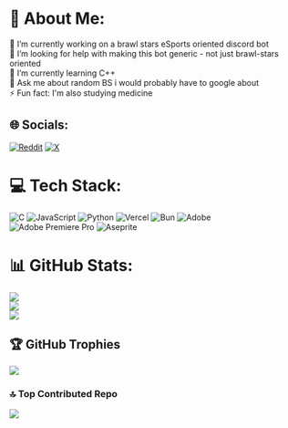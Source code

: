 # 💫 About Me:
🔭 I’m currently working on a brawl stars eSports oriented discord bot <br>🤝 I’m looking for help with making this bot generic - not just brawl-stars oriented<br>🌱 I’m currently learning C++<br>💬 Ask me about random BS i would probably have to google about<br>⚡ Fun fact: I'm also studying medicine


## 🌐 Socials:
[![Reddit](https://img.shields.io/badge/Reddit-%23FF4500.svg?logo=Reddit&logoColor=white)](https://reddit.com/user/speedrunner1225) [![X](https://img.shields.io/badge/X-black.svg?logo=X&logoColor=white)](https://x.com/elephantoChan) 

# 💻 Tech Stack:
![C](https://img.shields.io/badge/c-%2300599C.svg?style=for-the-badge&logo=c&logoColor=white) ![JavaScript](https://img.shields.io/badge/javascript-%23323330.svg?style=for-the-badge&logo=javascript&logoColor=%23F7DF1E) ![Python](https://img.shields.io/badge/python-3670A0?style=for-the-badge&logo=python&logoColor=ffdd54) ![Vercel](https://img.shields.io/badge/vercel-%23000000.svg?style=for-the-badge&logo=vercel&logoColor=white) ![Bun](https://img.shields.io/badge/Bun-%23000000.svg?style=for-the-badge&logo=bun&logoColor=white) ![Adobe](https://img.shields.io/badge/adobe-%23FF0000.svg?style=for-the-badge&logo=adobe&logoColor=white) ![Adobe Premiere Pro](https://img.shields.io/badge/Adobe%20Premiere%20Pro-9999FF.svg?style=for-the-badge&logo=Adobe%20Premiere%20Pro&logoColor=white) ![Aseprite](https://img.shields.io/badge/Aseprite-FFFFFF?style=for-the-badge&logo=Aseprite&logoColor=#7D929E)
# 📊 GitHub Stats:
![](https://github-readme-stats.vercel.app/api?username=elephantoChan&theme=dark&hide_border=false&include_all_commits=true&count_private=true)<br/>
![](https://github-readme-streak-stats.herokuapp.com/?user=elephantoChan&theme=dark&hide_border=false)<br/>
![](https://github-readme-stats.vercel.app/api/top-langs/?username=elephantoChan&theme=dark&hide_border=false&include_all_commits=true&count_private=true&layout=compact)

## 🏆 GitHub Trophies
![](https://github-profile-trophy.vercel.app/?username=elephantoChan&theme=gruvbox&no-frame=true&no-bg=false&margin-w=4)

### 🔝 Top Contributed Repo
![](https://github-contributor-stats.vercel.app/api?username=elephantoChan&limit=5&theme=dark&combine_all_yearly_contributions=true)

<!-- Proudly created with GPRM ( https://gprm.itsvg.in ) -->
